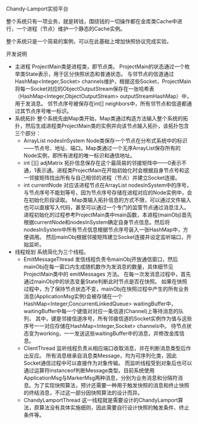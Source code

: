 Chandy-Lamport实验平台

整个系统只有一项业务，就是转钱，围绕钱的一切操作都在金库类Cache中进行，一个进程（节点）维护一个静态的Cache实例。

整个系统只是一个简易的案例，可以在此基础上增加快照协议完成实验。

开发说明

- 主进程
  ProjectMain类是进程类，即节点类。
  ProjectMain的状态通过一个枚举类State表示，用于区分快照状态和普通状态。
  与邻节点的信道通过HashMap<Integer,Socket> channels维护，根据这些Socket，ProjectMain将每一Socket对应的ObjectOutputStream保存在一张哈希表（HashMap<Integer,ObjectOutputStream> outputStreamHashMap）中，用于发消息。
  邻节点序号被保存在int[] neighbors中，所有邻节点和信道都通过其节点序号唯一标识。
- 系统拓扑
  整个系统先由Map类开始，Map类通过构造方法输入整个系统的拓扑，然后生成进程类ProjectMain类的实例并向该节点输入拓扑，该拓扑包含三个部分：
  - ArrayList<Node> nodesInSystem
    Node类保存一个节点在分布式系统中的标识——节点号、地址、端口。Map类通过一个无序ArrayList保存所有的Node实例，即所有进程的唯一标识和通信地址。
  - int [][] adjMatrix
    拓扑信息保存在这个最简易的邻接矩阵中——0表示不通，1表示通。进程类ProjectMain在开始初始化时会根据自身节点号和这一邻接矩阵找出所有与自己相邻的进程（节点）并建立Socket连接。
  - int currentNode
    对应该进程节点在ArrayList nodesInSystem中的序号，与节点序号不能划等号，因为节点序号存储在进程对应的Node实例中，会在初始化阶段读取。
  Map类输入拓扑信息的方式不限，可以通过文件输入也可以直接写入代码，甚至可以通过一个专门的监管节点通过消息注入。
  进程初始化的过程参考ProjectMain类中main函数，本进程(mainObj)首先根据currentNode和nodesInSystem确定自身节点信息。然后将nodesInSystem中所有节点信息根据节点序号装入一张HashMap中，方便调用。
  然后mainObj根据邻接矩阵建立Socket连接并设定监听端口，开始监听。
- 线程规划
  系统简化为三个线程。
  - EmitMessageThread
    发信线程负责令mainObj开放通信窗口，然后mainObj在每一窗口内生成随机数作为发消息的数量，具体细节见ProjectMain类中的 emitMessages 方法。
    在每一次发消息过程中，首先通过mainObj中的状态变量State判断此时节点是否在快照。
    如果在快照过程中，为了保持节点状态不变，mainObj在快照过程中产生的所有业务消息(ApplicationMsg实例)会被存储在一个HashMap<Integer,ConcurrentLinkedQueue> waitingBuffer中，waitingBuffer中每一个键值对对应一条信道(Channel)上等待消息的队列，
    其中，键是邻接信道序号，所有邻接信道的Socket实例作为值与这些序号一一对应存储在HashMap<Integer,Socket> channels中。
    待节点状态变为working，一一发送这些waitingBuffer中的消息，并修改金库信息。
  - ClientThread
    监听线程负责从相应端口收取消息，并在判断消息类型后作出反应。
    所有消息继承自消息类Message，均为可序列化类，因此Socket通信过程中可以直接作为对象传输。
    而监听线程受到对象后也可以通过运算符instanceof判断Message类型。目前系统使用ApplicationMsg与MarkerMsg两种消息，分别为业务消息和分隔符消息。为了实现快照算法，预计还需要一种用于触发快照的消息和终止快照的终结消息，不过这一部分因快照算法的设计而异。
  - ChandyLamportThread
    这一线程就是需要设计的ChandyLamport算法，原算法没有具体实施细则，因此需要自行设计快照的触发条件、终止条件等。
